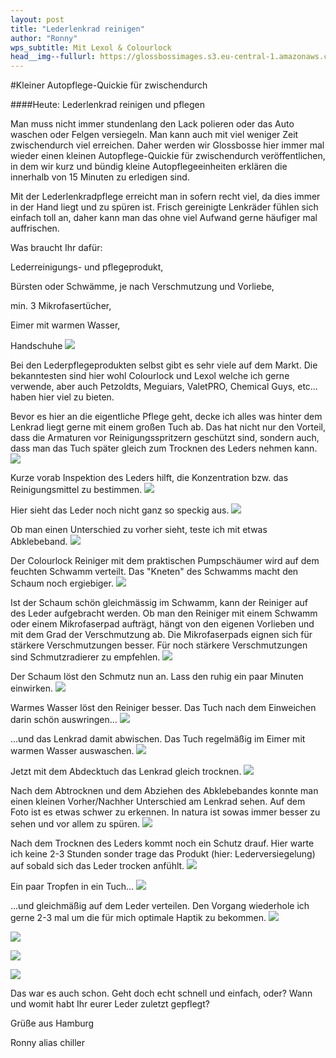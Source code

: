 ```yaml
---
layout: post
title: "Lederlenkrad reinigen"
author: "Ronny"
wps_subtitle: Mit Lexol & Colourlock
head__img--fullurl: https://glossbossimages.s3.eu-central-1.amazonaws.com/chiller/lederlenkrad/Lederlenkrad10.jpg
---
```

#Kleiner Autopflege-Quickie für zwischendurch

####Heute: Lederlenkrad reinigen und pflegen

Man muss nicht immer stundenlang den Lack polieren oder das Auto waschen oder Felgen versiegeln. Man kann auch mit viel weniger Zeit zwischendurch viel erreichen. Daher werden wir Glossbosse hier immer mal wieder einen kleinen Autopflege-Quickie für zwischendurch veröffentlichen, in dem wir kurz und bündig kleine Autopflegeeinheiten erklären die innerhalb von 15 Minuten zu erledigen sind.

Mit der Lederlenkradpflege erreicht man in sofern recht viel, da dies immer in der Hand liegt und zu spüren ist. Frisch gereinigte Lenkräder fühlen sich einfach toll an, daher kann man das ohne viel Aufwand gerne häufiger mal auffrischen.

Was braucht Ihr dafür:

Lederreinigungs- und pflegeprodukt,

Bürsten oder Schwämme, je nach Verschmutzung und Vorliebe,

min. 3 Mikrofasertücher,

Eimer mit warmen Wasser,

Handschuhe
![](https://glossbossimages.s3.eu-central-1.amazonaws.com/chiller/lederlenkrad/Lederlenkrad1.jpg)

Bei den Lederpflegeprodukten selbst gibt es sehr viele auf dem Markt. Die bekanntesten sind hier wohl Colourlock und Lexol welche ich gerne verwende, aber auch Petzoldts, Meguiars, ValetPRO, Chemical Guys, etc… haben hier viel zu bieten.

Bevor es hier an die eigentliche Pflege geht, decke ich alles was hinter dem Lenkrad liegt gerne mit einem großen Tuch ab. Das hat nicht nur den Vorteil, dass die Armaturen vor Reinigungsspritzern geschützt sind, sondern auch, dass man das Tuch später gleich zum Trocknen des Leders nehmen kann.
![](https://glossbossimages.s3.eu-central-1.amazonaws.com/chiller/lederlenkrad/Lederlenkrad2.jpg)

Kurze vorab Inspektion des Leders hilft, die Konzentration bzw. das Reinigungsmittel zu bestimmen.
![](https://glossbossimages.s3.eu-central-1.amazonaws.com/chiller/lederlenkrad/Lederlenkrad3.jpg)

Hier sieht das Leder noch nicht ganz so speckig aus.
![](https://glossbossimages.s3.eu-central-1.amazonaws.com/chiller/lederlenkrad/Lederlenkrad4.jpg)

Ob man einen Unterschied zu vorher sieht, teste ich mit etwas Abklebeband.
![](https://glossbossimages.s3.eu-central-1.amazonaws.com/chiller/lederlenkrad/Lederlenkrad5.jpg)

Der Colourlock Reiniger mit dem praktischen Pumpschäumer wird auf dem feuchten Schwamm verteilt. Das "Kneten" des Schwamms macht den Schaum noch ergiebiger.
![](https://glossbossimages.s3.eu-central-1.amazonaws.com/chiller/lederlenkrad/Lederlenkrad6.jpg)

Ist der Schaum schön gleichmässig im Schwamm, kann der Reiniger auf des Leder aufgebracht werden. Ob man den Reiniger mit einem Schwamm oder einem Mikrofaserpad aufträgt, hängt von den eigenen Vorlieben und mit dem Grad der Verschmutzung ab. Die Mikrofaserpads eignen sich für stärkere Verschmutzungen besser. Für noch stärkere Verschmutzungen sind Schmutzradierer zu empfehlen.
![](https://glossbossimages.s3.eu-central-1.amazonaws.com/chiller/lederlenkrad/Lederlenkrad7.jpg)

Der Schaum löst den Schmutz nun an. Lass den ruhig ein paar Minuten einwirken.
![](https://glossbossimages.s3.eu-central-1.amazonaws.com/chiller/lederlenkrad/Lederlenkrad8.jpg)

Warmes Wasser löst den Reiniger besser. Das Tuch nach dem Einweichen darin schön auswringen...
![](https://glossbossimages.s3.eu-central-1.amazonaws.com/chiller/lederlenkrad/Lederlenkrad9.jpg)

...und das Lenkrad damit abwischen. Das Tuch regelmäßig im Eimer mit warmen Wasser auswaschen.
![](https://glossbossimages.s3.eu-central-1.amazonaws.com/chiller/lederlenkrad/Lederlenkrad10.jpg)

Jetzt mit dem Abdecktuch das Lenkrad gleich trocknen.
![](https://glossbossimages.s3.eu-central-1.amazonaws.com/chiller/lederlenkrad/Lederlenkrad11.jpg)

Nach dem Abtrocknen und dem Abziehen des Abklebebandes konnte man einen kleinen Vorher/Nachher Unterschied am Lenkrad sehen. Auf dem Foto ist es etwas schwer zu erkennen. In natura ist sowas immer besser zu sehen und vor allem zu spüren.
![](https://glossbossimages.s3.eu-central-1.amazonaws.com/chiller/lederlenkrad/Lederlenkrad13.jpg)

Nach dem Trocknen des Leders kommt noch ein Schutz drauf. Hier warte ich keine 2-3 Stunden sonder trage das Produkt (hier: Lederversiegelung) auf sobald sich das Leder trocken anfühlt.
![](https://glossbossimages.s3.eu-central-1.amazonaws.com/chiller/lederlenkrad/Lederlenkrad15.jpg)

Ein paar Tropfen in ein Tuch...
![](https://glossbossimages.s3.eu-central-1.amazonaws.com/chiller/lederlenkrad/Lederlenkrad16.jpg)

...und gleichmäßig auf dem Leder verteilen. Den Vorgang wiederhole ich gerne 2-3 mal um die für mich optimale Haptik zu bekommen.
![](https://glossbossimages.s3.eu-central-1.amazonaws.com/chiller/lederlenkrad/Lederlenkrad17.jpg)


![](https://glossbossimages.s3.eu-central-1.amazonaws.com/chiller/lederlenkrad/Lederlenkrad18.jpg)


![](https://glossbossimages.s3.eu-central-1.amazonaws.com/chiller/lederlenkrad/Lederlenkrad19.jpg)


![](https://glossbossimages.s3.eu-central-1.amazonaws.com/chiller/lederlenkrad/Lederlenkrad20.jpg)

Das war es auch schon. Geht doch echt schnell und einfach, oder?
Wann und womit habt Ihr eurer Leder zuletzt gepflegt?

Grüße aus Hamburg

Ronny alias chiller